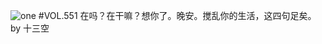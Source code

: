 ![one](http://image.wufazhuce.com/FgNxFxva8H0-kFepuEejzBkALmbO)
#VOL.551
在吗？在干嘛？想你了。晚安。搅乱你的生活，这四句足矣。by 十三空